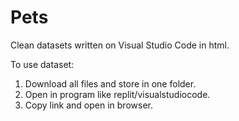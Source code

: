 # Pets

Clean datasets written on Visual Studio Code in html.

To use dataset:

1. Download all files and store in one folder.
2. Open in program like replit/visualstudiocode.
3. Copy link and open in browser.

